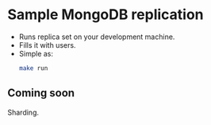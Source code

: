 # Sample MongoDB replication
- Runs replica set on your development machine.
- Fills it with users.
- Simple as:
	```bash
	make run
	```

## Coming soon
Sharding.
